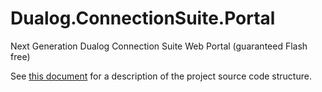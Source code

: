 # Dualog.ConnectionSuite.Portal
Next Generation Dualog Connection Suite Web Portal (guaranteed Flash free)

See [this document](../blob/master/Doc/structure.md) for a description of the project source code structure.

